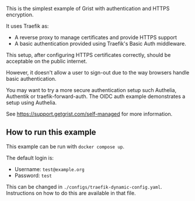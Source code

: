 This is the simplest example of Grist with authentication and HTTPS encryption.

It uses Traefik as:
- A reverse proxy to manage certificates and provide HTTPS support
- A basic authentication provided using Traefik's Basic Auth middleware.

This setup, after configuring HTTPS certificates correctly, should be acceptable on the public internet.

However, it doesn't allow a user to sign-out due to the way browsers handle basic authentication.

You may want to try a more secure authentication setup such Authelia, Authentik or traefik-forward-auth.
The OIDC auth example demonstrates a setup using Authelia.

See https://support.getgrist.com/self-managed for more information.

## How to run this example

This example can be run with `docker compose up`.

The default login is:
- Username: `test@example.org`
- Password: `test`

This can be changed in `./configs/traefik-dynamic-config.yaml`. Instructions on how to do this are available in that file.
